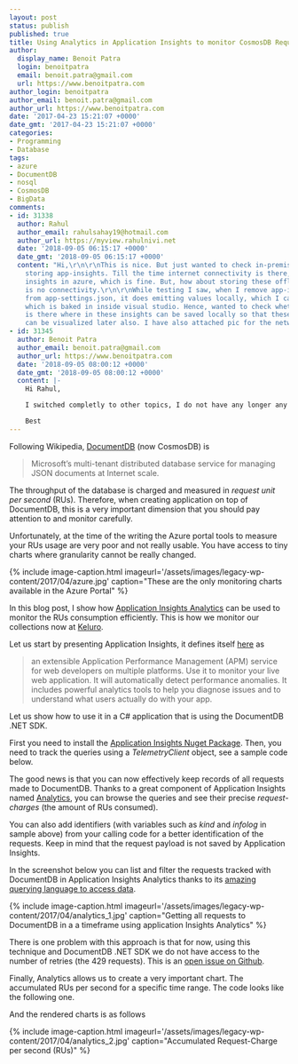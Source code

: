 ```yaml
---
layout: post
status: publish
published: true
title: Using Analytics in Application Insights to monitor CosmosDB Requests
author:
  display_name: Benoit Patra
  login: benoitpatra
  email: benoit.patra@gmail.com
  url: https://www.benoitpatra.com
author_login: benoitpatra
author_email: benoit.patra@gmail.com
author_url: https://www.benoitpatra.com
date: '2017-04-23 15:21:07 +0000'
date_gmt: '2017-04-23 15:21:07 +0000'
categories:
- Programming
- Database
tags:
- azure
- DocumentDB
- nosql
- CosmosDB
- BigData
comments:
- id: 31338
  author: Rahul
  author_email: rahulsahay19@hotmail.com
  author_url: https://myview.rahulnivi.net
  date: '2018-09-05 06:15:17 +0000'
  date_gmt: '2018-09-05 06:15:17 +0000'
  content: "Hi,\r\n\r\nThis is nice. But just wanted to check in-premise option for
    storing app-insights. Till the time internet connectivity is there, app can log
    insights in azure, which is fine. But, how about storing these offline when there
    is no connectivity.\r\n\r\nWhile testing I saw, when I remove app-insights key
    from app-settings.json, it does emitting values locally, which I can see in app-insights
    which is baked in inside visual studio. Hence, wanted to check whether any option
    is there where in these insights can be saved locally so that these offline data
    can be visualized later also. I have also attached pic for the network. \r\n\r\nThanks,\r\nRahul"
- id: 31345
  author: Benoit Patra
  author_email: benoit.patra@gmail.com
  author_url: https://www.benoitpatra.com
  date: '2018-09-05 08:00:12 +0000'
  date_gmt: '2018-09-05 08:00:12 +0000'
  content: |-
    Hi Rahul,

    I switched completly to other topics, I do not have any longer any visual studio on my Linux machine. I do not believe that app-insights was developed to support local development. Sorry for not being able to bring more help, maybe you could ask directly people at MS Azure. The question is interesting, you should consider posting to Stackoverflow.

    Best
---
```

Following Wikipedia, <a href="https://en.wikipedia.org/wiki/DocumentDB">DocumentDB</a>&nbsp;(now CosmosDB) is

>Microsoft&rsquo;s multi-tenant distributed database service for managing JSON documents at Internet scale.

The throughput of the database is charged and measured in <em>request unit per second</em> (RUs). Therefore, when creating application on top of DocumentDB, this is a very important dimension that you should pay attention to and monitor carefully.

Unfortunately, at the time of the writing the Azure portal tools to measure your RUs usage are very poor and not really usable. You have access to tiny charts where granularity cannot be really changed.

{% include image-caption.html imageurl='/assets/images/legacy-wp-content/2017/04/azure.jpg' caption="These are the only monitoring charts available in the Azure Portal" %}

In this blog post, I show how <a href="https://azure.microsoft.com/en-us/services/application-insights/">Application Insights Analytics</a> can be used to monitor the RUs consumption efficiently. This is how we monitor our collections now at <a href="https://keluro.com/">Keluro</a>.

Let us start by presenting Application Insights, it defines itself <a href="https://docs.microsoft.com/en-us/azure/application-insights/app-insights-overview">here</a> as

>an extensible Application Performance Management (APM) service for web developers on multiple platforms. Use it to monitor your live web application. It will automatically detect performance anomalies. It includes powerful analytics tools to help you diagnose issues and to understand what users actually do with your app.

Let us show how to use it in a C# application that is using the DocumentDB .NET SDK.

First you need to install the <a href="https://www.nuget.org/packages/Microsoft.ApplicationInsights">Application Insights Nuget Package</a>. Then, you need to track the queries using a <em>TelemetryClient</em> object, see a sample code below.

<script src="https://gist.github.com/bpatra/83ac0293cb8d830933d66332497a937b.js"></script>

The good news is that you can now effectively keep records of all requests made to DocumentDB. Thanks to a great component of Application Insights named <a href="https://docs.microsoft.com/en-us/azure/application-insights/app-insights-analytics">Analytics</a>, you can browse the queries and see their precise <em>request-charges</em> (the amount of RUs consumed).

You can also add identifiers (with variables such as <em>kind</em> and <em>infolog</em> in sample above) from your calling code for a better identification of the requests. Keep in mind that the request payload is not saved by Application Insights.

In the screenshot below you can list and filter the requests tracked with DocumentDB in Application Insights Analytics thanks to its <a href="https://docs.microsoft.com/en-us/azure/application-insights/app-insights-analytics-tour">amazing querying language to access data</a>.

{% include image-caption.html imageurl='/assets/images/legacy-wp-content/2017/04/analytics_1.jpg' caption="Getting all requests to DocumentDB in a a timeframe using application Insights Analytics" %}

There is one problem with this approach is that for now, using this technique and DocumentDB .NET SDK we do not have access to the number of retries (the 429 requests). This is an <a href="https://github.com/Azure/azure-documentdb-dotnet/issues/225">open issue on Github</a>.

Finally, Analytics allows us to create a very important chart. The accumulated RUs per second for a specific time range.
The code looks like the following one.

<script src="https://gist.github.com/bpatra/14d12e1acfc6edbe27375b7958fcd959.js"></script>

And the rendered charts is as follows

{% include image-caption.html imageurl='/assets/images/legacy-wp-content/2017/04/analytics_2.jpg' caption="Accumulated Request-Charge per second (RUs)" %}
